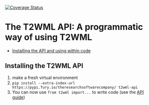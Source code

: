 [![Coverage Status](https://coveralls.io/repos/github/usc-isi-i2/t2wml-api/badge.svg?branch=master&service=github)](https://coveralls.io/github/usc-isi-i2/t2wml-api)

# The T2WML API: A programmatic way of using T2WML

* [Installing the API and using within code](#install)

## Installing the T2WML API

<span id="install"></span>

1. make a fresh virtual environment
2. `pip install --extra-index-url https://pypi.fury.io/theresearchsoftwarecompany/ t2wml-api`
3. You can now use `from t2wml import...` to write code (see the [API guide](docs/API.md))
